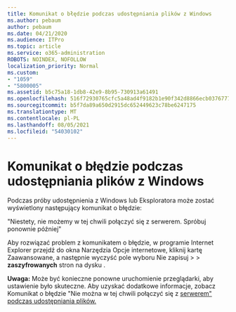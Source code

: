 ```yaml
---
title: Komunikat o błędzie podczas udostępniania plików z Windows
ms.author: pebaum
author: pebaum
ms.date: 04/21/2020
ms.audience: ITPro
ms.topic: article
ms.service: o365-administration
ROBOTS: NOINDEX, NOFOLLOW
localization_priority: Normal
ms.custom:
- "1059"
- "5800005"
ms.assetid: b5c75a18-1db8-42e9-8b95-730913a61491
ms.openlocfilehash: 516f72930765cfc5a48ad4f9182b1e90f342d8866ecb03767772f47676911d2e
ms.sourcegitcommit: b5f7da89a650d2915dc652449623c78be6247175
ms.translationtype: MT
ms.contentlocale: pl-PL
ms.lasthandoff: 08/05/2021
ms.locfileid: "54030102"
---
```

# <a name="error-message-when-sharing-files-from-windows-explorer"></a>Komunikat o błędzie podczas udostępniania plików z Windows

Podczas próby udostępnienia z Windows lub Eksploratora może zostać wyświetlony następujący komunikat o błędzie:
  
"Niestety, nie możemy w tej chwili połączyć się z serwerem. Spróbuj ponownie później"
  
Aby rozwiązać problem z komunikatem o błędzie, w programie Internet Explorer przejdź do okna Narzędzia Opcje internetowe, kliknij kartę Zaawansowane, a następnie wyczyść pole wyboru Nie zapisuj  \>  \> **zaszyfrowanych** stron na dysku . 
  
 **Uwaga:** Może być konieczne ponowne uruchomienie przeglądarki, aby ustawienie było skuteczne. Aby uzyskać dodatkowe informacje, zobacz Komunikat o błędzie "Nie można w tej chwili połączyć się z [serwerem" podczas udostępniania plików.](https://go.microsoft.com/fwlink/?linkid=2022914)
  